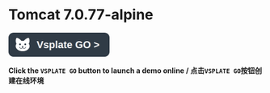 # Tomcat 7.0.77-alpine

<a href="https://www.vsplate.com/?docker-compose=https://github.com/vsplate/dcenvs/tomcat/7.0.77-alpine"><img alt="VSPLATE GO" src="https://raw.githubusercontent.com/vsplate/images/master/vsgo_btn.png" width="200px"></a>

**Click the `VSPLATE GO` button to launch a demo online / 点击`VSPLATE GO`按钮创建在线环境**